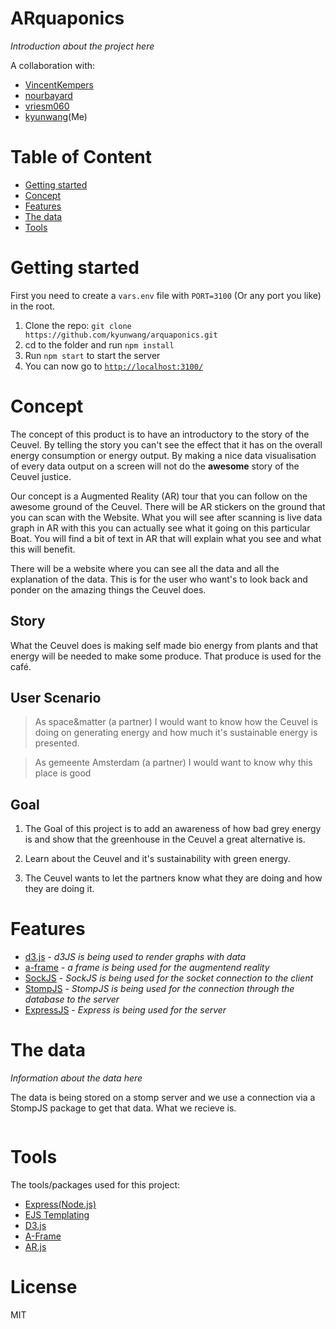 # ARquaponics
*Introduction about the project here*

A collaboration with:
- [VincentKempers](https://github.com/VincentKempers)
- [nourbayard](https://github.com/nourbayard)
- [vriesm060](https://github.com/vriesm060)
- [kyunwang](https://github.com/kyunwang)(Me)

# Table of Content
- [Getting started](#getting-started)
- [Concept](#concept)
- [Features](#features)
- [The data](#the-data)
- [Tools](#tools)

# Getting started
<!-- You will need the following: -->
First you need to create a `vars.env` file with `PORT=3100` (Or any port you like) in the root.

1. Clone the repo: `git clone https://github.com/kyunwang/arquaponics.git`
2. cd to the folder and run `npm install`
3. Run `npm start` to start the server
4. You can now go to [`http://localhost:3100/`](http://localhost:3100/)

# Concept
The concept of this product is to have an introductory to the story of the Ceuvel. By telling the story you can't see the effect that it has on the overall energy consumption or energy output. By making a nice data visualisation of every data output on a screen will not do the **awesome** story of the Ceuvel justice.

Our concept is a Augmented Reality (AR) tour that you can follow on the awesome ground of the Ceuvel. There will be AR stickers on the ground that you can scan with the Website. What you will see after scanning is live data graph in AR with this you can actually see what it going on this particular Boat. You will find a bit of text in AR that will explain what you see and what this will benefit.

There will be a website where you can see all the data and all the explanation of the data. This is for the user who want's to look back and ponder on the amazing things the Ceuvel does.

## Story
What the Ceuvel does is making self made bio energy from plants and that energy will be needed to make some produce. That produce is used for the café.

## User Scenario
> As space&matter (a partner) I would want to know how the Ceuvel is doing on generating energy and how much it's sustainable energy is presented.

> As gemeente Amsterdam (a partner) I would want to know why this place is good

## Goal
1. The Goal of this project is to add an awareness of how bad grey energy is and show that the greenhouse in the Ceuvel a great alternative is.

2. Learn about the Ceuvel and it's sustainability with green energy.

3. The Ceuvel wants to let the partners know what they are doing and how they are doing it.

# Features
* [d3.js](https://github.com/d3) - _d3JS is being used to render graphs with data_
* [a-frame](https://aframe.io/) - _a frame is being used for the augmentend reality_
* [SockJS](https://github.com/sockjs) - _SockJS is being used for the socket connection to the client_
* [StompJS](https://www.npmjs.com/package/stompjs) - _StompJS is being used for the connection through the database to the server_
* [ExpressJS](https://expressjs.com/) - _Express is being used for the server_

# The data
*Information about the data here*
<!-- data life cycle? data retention/database ? -->
The data is being stored on a stomp server and we use a connection via a StompJS package to get that data. What we recieve is.

```

```
<!-- Api: limitations, rate limit? not applied ?  -->

# Tools
The tools/packages used for this project:
- [Express(Node.js)](https://expressjs.com/)
- [EJS Templating](http://ejs.co/)
- [D3.js](https://d3js.org/)
- [A-Frame](https://aframe.io/)
- [AR.js](https://github.com/jeromeetienne/AR.js)

# License
MIT
